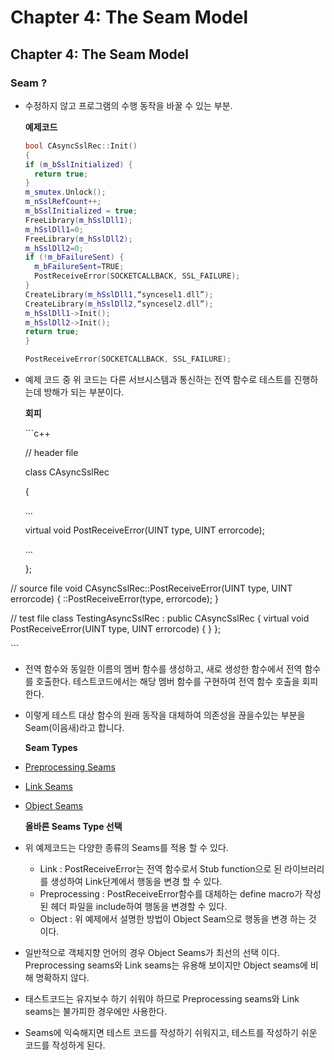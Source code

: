 # Chapter 4: The Seam Model

## Chapter 4: The Seam Model

### Seam ?

* 수정하지 않고 프로그램의 수행 동작을 바꿀 수 있는 부분.

  **예제코드**

  ```cpp
  bool CAsyncSslRec::Init()
  {
  if (m_bSslInitialized) {
    return true;
  }
  m_smutex.Unlock();
  m_nSslRefCount++;
  m_bSslInitialized = true;
  FreeLibrary(m_hSslDll1);
  m_hSslDll1=0;
  FreeLibrary(m_hSslDll2);
  m_hSslDll2=0;
  if (!m_bFailureSent) {
    m_bFailureSent=TRUE;
    PostReceiveError(SOCKETCALLBACK, SSL_FAILURE);
  }
  CreateLibrary(m_hSslDll1,“syncesel1.dll”);
  CreateLibrary(m_hSslDll2,“syncesel2.dll”);
  m_hSslDll1->Init();
  m_hSslDll2->Init();
  return true;
  }
  ```

  ```cpp
  PostReceiveError(SOCKETCALLBACK, SSL_FAILURE);
  ```

* 예제 코드 중 위 코드는 다른 서브시스템과 통신하는 전역 함수로 테스트를 진행하는데 방해가 되는 부분이다.

  **회피**

  \`\`\`c++

  // header file

  class CAsyncSslRec

  {

   …

   virtual void PostReceiveError\(UINT type, UINT errorcode\);

   …

  };

// source file void CAsyncSslRec::PostReceiveError\(UINT type, UINT errorcode\) { ::PostReceiveError\(type, errorcode\); }

// test file class TestingAsyncSslRec : public CAsyncSslRec { virtual void PostReceiveError\(UINT type, UINT errorcode\) { } };

\`\`\`

* 전역 함수와 동일한 이름의 멤버 함수를 생성하고, 새로 생성한 함수에서 전역 함수를 호출한다. 테스트코드에서는 해당 멤버 함수를 구현하여 전역 함수 호출을 회피한다.
* 이렇게 테스트 대상 함수의 원래 동작을 대체하여 의존성을 끊을수있는 부분을 Seam\(이음새\)라고 합니다.

  **Seam Types**

* [Preprocessing Seams](../chapter-4-the-seam-model-types-1.-preprocessing-seams.md)
* [Link Seams](../chapter-4-the-seam-model-types-2.-link-seams.md)
* [Object Seams](../chapter-4-the-seam-model-types-3.-object-seams.md)

  **올바른 Seams Type 선택**

* 위 예제코드는 다양한 종류의 Seams를 적용 할 수 있다.
  * Link : PostReceiveError는 전역 함수로서 Stub function으로 된 라이브러리를 생성하여 Link단계에서 행동을 변경 할 수 있다.
  * Preprocessing : PostReceiveError함수를 대체하는 define macro가 작성된 헤더 파일을 include하여 행동을 변경할 수 있다.
  * Object : 위 예제에서 설명한 방법이 Object Seam으로 행동을 변경 하는 것 이다.
* 일반적으로 객체지향 언어의 경우 Object Seams가 최선의 선택 이다. Preprocessing seams와 Link seams는 유용해 보이지만 Object seams에 비해 명확하지 않다.
* 태스트코드는 유지보수 하기 쉬워야 하므로 Preprocessing seams와 Link seams는 불가피한 경우에만 사용한다.
* Seams에 익숙해지면 테스트 코드를 작성하기 쉬워지고, 테스트를 작성하기 쉬운 코드를 작성하게 된다.

